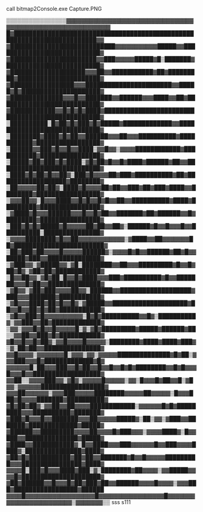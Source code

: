 call bitmap2Console.exe Capture.PNG

▒▒▒▒▒▒▒▒▒▒▒▒▒▒▒▒▓▓▓▓▓▓▓▓▓▓▓▓▓▓▓▓▓▓▓▓▓▓▓▓▓▓▓▓▓▓▓▓▓▓▓▓▓▓▓▓▓▓▓▓▓▓▓▓▓▓▓▓▓▓▓▓▓▓▓▓
█▓████████████████████████████████████████████████████████████████████████▓▓
▓████████████████████████████▓▓▓▓▓▓▓▓▓▓▓█████▓▓████████████████████████████▓
▓███████████████████████▓▓███▓▓▓▓▓█████▓█▒███████▓█████████████████████████▓
▓████████████████████▓▓▓██▓▓███████████▓██▓█████████▓██████████████████████▓
▓█████████████████▓▓▓███████████████████████▓▓█████▓█▓█████████████████████▓
▓██████████████▓▓▓█▓▓███████▓▓██████▓▓▓████▓▓██▓███████████████████████████▓
▓████████████▓▓█▓█▓█▓████▓█████████████████████████████████████████████████▓
▒██████████▒█▓██▓█▓███▓█▓█████▓█████████████▓▓█████████████████████████████▓
▒████████▓████▓█▓██▓▓██████▓▓▓██▓▓▓██████████▓███████████▓█████████████████▓
▒██████▓▓███▓█▓▓█▓▓████▒▓▓█▓▓▒▓▓▓▓████████████▓███████████▓████████████████▓
▒█████▓██▓███▓█▓████▒▓█▓██▓█▓▓█▓████▓██████▓██▓▓███████████████████████████▓
▒████▓█▓██▓█▓▓██▓▒███▓█▓▓▓▓██▓███▓██████████▓██▓██████████████████▓████████▓
▒██▓▓▓▓▓██▓██▓▒████▓█▓▓▓▓██▓██▓▓███▓██▓███▓████▓▓████████▓█████████████████▓
▒▓▓▓██▓▓▒█▓▓▓████▓▓█▓█▓▓█▓█▓▓██▓▓██████████▓████▓█████████▓████████████████▓
▒▓████▓█▓▓▓██████▓▓▓█▓▓█▓██▓▓███████▓██▓██████▓▓█▓████████▓████████████████▓
▒███▓█▓█▓█████▓█▓▓▓▓▓██▓██▓▓██▓▒██████▓█▓▓█▓▓▓█▓▓██████████▒███████████████▓
▒▓▓▓▓████████▓█▓▓██▓▓▓▓▓▓▓▓▓▓▓▓▒▓████▓▓██▓▓▓▓▓▓▓██▓████████████████████████▓
▒██▓███▓██▓▓▓▓█▓▓▓▓▓██████▓▒▓▓▓▓█▓█▓▓██████▓██▓█▓▓█████▓███▓▓██████████████▓
▒▓███▓▓▒▓█████▓▓▒▓█▒████████▓▓██▓▓▓█████████▓█▓▓█▓██▓█▓▒▓██▓██▓████████████▓
▒█▓▓██▓▓▒▓█▓██▒█▓▓█▓████▓▓▓███▓██████████▓█▓▓███████▓▓▓█▓██▓▓██████████████▓
▒▓█▓▓▒▓██▓███▓▓▓▓██▓▓▒██████▓▓███████████████████▓███▓▓▓███████▓███████████▓
▒▓█▓▓▓████▓██▓█▓▓█▓▒▓█████▓▓████████████████████▓██▓▓█▓▓██▓█▓██▓███████████▓
▒▓█▓▓███▓█▓▓▓▓▓▓▓▓▓▓▒█▓█▓██████████▓▓█▓▒██████████▓▒▓▓███▓▓██▓█████████████▓
▒▓▓▒▓▓▓█▓█▓▓█▓▓▓▓▓█▒▓▒▓█▓█████████▓█████▓██████▓██▒▒▓▓██▓▓███▓█▓███████████▓
▓█▓▓█▓▓█▓██▓▒▓▓█▓▓▓▓█▓▓▓▓▓▒████████▓████▓████▓███▓▒▓▒██▓██▓▓███████████████▓
▓▓█▓▓▓▓▒▓▓▓▓▓▓▓█▒▓▓▓▒▓▓▒▓▓▓▓▓██████████████▓█▓██▒▓▓▓███▓▓▓█▓█████████████▓█▓
▓▓▓▓▓▓█▒██▓▓▓███▓▓█▓██▓▓█▓▓█▓▓█▓█▓████████▓▓█▓█▓▓▓█▓▓▓█▓▓██████████████████▓
▓▓██▒▒▓▓▓▓███▓▓▒▓█▓▒▓▓▓▓▓█▓▓▓▓▓▒▓▓▒█▓▓▓█▓██▓▓█▒▓█▓▓▒▓▓▓▓▓▓█████████████████▓
▓▓▓██▓▓▓▓▓▓▒▓▓▓███▓▓▓▓▓████████▓▓▓▓▓██▓▓▓▓▓▒█▓▓▓███▓█▓▓▓▓███████▓██████████▓
▓█▓██▓██▓▒▓▓██▓▓██▓▓▓▓████████████▒▓▓▓▓▓▓█▓█▓█████████▓▓▓██████████▓███████▓
▓███▓█▓▓▓█▓▓███████▓▓▓██▓▓▓▓▓█████▓▒██▒▓▓▒▓███▓▓███████▓█████████████▓█████▓
▓██████▓▓█████████▓▓▓▓██▓▓▓▓█▓███▓▓▓▒▓▓▓▓████▓▒█▓▓███▓▓██████████████▓█████▓
▓████▓▓███████████▓▒█▓▓████▓▓▓███▓▓▓▓▓▓█▓▓███▓▓▓▓████▓▒███████████████▓████▓
▓██▓█▓███████████▓██▓██▓▓███████▓█▓▓█▓▓▓▓▓█████████▓▓▓████████████████▓████▓
▓▓▓▓█▒███▓█▓▓▓████▓███▒▓▒████████▓██▓▓▓▓▒▓▓█████▓▓▓▓█▓█████████████████████▓
▓██▓██████▓▓█▓▓▓█▓██▓███▓██▓▓██████▓▓▓▓█▓▓▓▓▒▓▓▓███▓█████████████████▓██████
▓▓▓▓█▓▓▓▓▓▓▓▓▓▓▓▓▓▓▓▓▓▓█▓▓▓▓▓▓▓▓▓▓▓▓▓▓▓▓▓█▓▓▓▓▓▓▓▓▓▓▓▓▓▓▓▓▓▓▓▓▓▓▓▓▒▓▓▓▓▓▓▓▒▒
sss
s111
